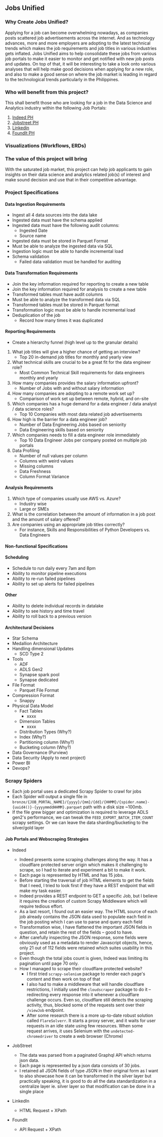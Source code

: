 ## Jobs Unified

### Why Create Jobs Unified?
Applying for a job can become overwhelming nowadays, as companies posts scattered job advertisements across the internet. And as technology advances, more and more employers
are adopting to the latest technical trends which makes the job requirements and job titles in various industries gets inflated.
Jobs Unified aims to help consolidate these jobs from various job portals to make it easier to monitor and get notified with new job posts and updates.
On top of that, it will be interesting to take a look onto various analyses that will help make good decisions when applying for a new role, and also to
make a good sense on where the job market is leading in regard to the technological trends particularly in the Philippines.

### Who will benefit from this project?
This shall benefit those who are looking for a job in the Data Science and Analytics industry within the following Job Portals:
1. [Indeed PH](https://ph.indeed.com)
2. [Jobstreet PH](https://jobstreet.com.ph)
3. [Linkedin](https://linkedin.com)
4. [FoundIt PH](https://foundit.com)

### Visualizations (Workflows, ERDs)

### The value of this project will bring
With the saturated job market, this project can help job applicants to gain insights on their data science and analytics related job(s) of interest and make
sound decision and use that in their competitive advantage.

### Project Specifications
#### Data Ingestion Requirements
- Ingest all 4 data sources into the data lake
- Ingested data must have the schema applied
- Ingested data must have the following audit columns:
  - Ingested Date
  - Source name
- Ingested data must be stored in Parquet Format
- Must be able to analyze the ingested data via SQL
- Ingestion logic must be able to handle incremental load
- Schema validation
  - Failed data validation must be handled for auditing

#### Data Transformation Requirements
- Join the key information required for reporting to create a new table
- Join the key information required for analysis to create a new table
- Transformed tables must have audit columns
- Must be able to analyze the transformed data via SQL
- Transformed tables must be stored in Parquet format
- Transformation logic must be able to handle incremental load
- Deduplication of the job
  - Record how many times it was duplicated

#### Reporting Requirements
- Create a hierarchy funnel (high level up to the granular details)
1. What job titles will give a higher chance of getting an interview?
   - Top 20 in-demand job titles for monthly and yearly view
2. What technical skills are crucial to be a great fit for the data engineer role?
   - Most Common Technical Skill requirements for data engineers monthly and yearly
3. How many companies provides the salary information upfront?
   - Number of Jobs with and without salary information
4. How many companies are adopting to a remote work set up?
   - Comparison of work set up between remote, hybrid, and on-site
5. Which companies has a huge demand for a data engineer / data analyst / data science roles?
   - Top 10 Companies with most data related job advertisements
6. How high is the barrier for a data engineer job?
   - Number of Data Engineering Jobs based on seniority
   - Data Engineering skills based on seniority
7. Which companies needs to fill a data engineer role immediately
   - Top 10 Data Engineer Jobs per company posted on multiple job portals
8. Data Profiling
   - Number of null values per column
   - Columns with weird values
   - Missing columns
   - Data Freshness
   - Column Format Variance

#### Analysis Requirements
1. Which type of companies usually use AWS vs. Azure?
   - Industry wise
   - Large or SMEs
2. What is the correlation between the amount of information in a job post and the amount of salary offered?
3. Are companies using an appropriate job titles correctly?
   - For instance, Skills and Responsibilities of Python Developers vs. Data Engineers

#### Non-functional Specifications
#### Scheduling
- Schedule to run daily every 7am and 8pm
- Ability to monitor pipeline executions
- Ability to re-run failed pipelines
- Ability to set up alerts for failed pipelines

#### Other
- Ability to delete individual records in datalake
- Ability to see history and time travel
- Ability to roll back to a previous version

#### Architectural Decisions
- Star Schema
- Medallion Architecture
- Handling dimensional Updates
  - SCD Type 2
- Tools
  - ADF
  - ADLS Gen2
  - Synapse spark pool
  - Synapse dedicated
- File Format
  - Parquet File Format
- Compression Format
  - Snappy
- Physical Data Model
  - Fact Tables
    - xxxx
  - Dimension Tables
    - xxxx
  - Distribution Types (Why?)
  - Index (Why?)
  - Partitioning column (Why?)
  - Bucketing column (Why?)
- Data Governance (Purview)
- Data Security (Apply to next project)
- Power BI
- Devops?

### Scrapy Spiders
- Each job portal uses a dedicated Scrapy Spider to crawl for jobs
- Each Spider will output a single file in `bronze/{JOB_PORTAL_NAME}/{yyyy}/{mm}/{dd}/{HHMM}/{spider.name}-{uuid4()}-{yyyymmddHHMM}.parquet` path with a disk size ~100mb.
- If the file grew bigger and optimization is required to leverage ADLS gen2's performance, we can tweak the `FEED_EXPORT_BATCH_ITEM_COUNT` scrapy settings.
  Or we can leave the data sharding/bucketing to the silver/gold layer

#### Job Portals and Webscraping Strategies
- Indeed
  - Indeed presents some scraping challenges along the way. It has a cloudflare protected server origin which makes it challenging to scrape, so I had to iterate and experiment a bit to make it work.
  - Each page is represented by HTML and has 15 jobs.
  - Before starting the traversal of job HTML elements to get the fields that I need, I tried to look first if they have a REST endpoint that will make my task easier.
  - Indeed provides a REST endpoint to GET a specific Job, but I believe it requires the creation of custom Scrapy Middleware which will require tedious effort.
  - As a last resort, I found out an easier way. The HTML source of each job already contains the JSON data used to populate each field in the job posting which I can use to parse and query each field
  - Transformation wise, I have flattened the important JSON fields in question, and retain the rest of the fields – good to have.
  - After carefully inspecting the JSON response, some fields were obviously used as a metadata to render Javascript objects, hence, only 21 out of 112 fields were retained which suites usability in this project.
  - Even though the total jobs count is given, Indeed was limiting its pagination until page 70 only.
  - How I managed to scrape their cloudflare protected website?
    - I first tried `scrapy-selenium` package to render each page's content and then work on top of that
    - I also had to make a middleware that will handle cloudflare restrictions, I initially used the `cloudscraper` package to do it – redirecting every response into it whenever a cloudflare challenge occurs.
    Even so, cloudflare still detects the scraping activity, thus, blocked some of the requests sent over their `/viewJob` endpoint.
    - After some research there is a more up-to-date robust solution called `FlareSolverr`. It starts a proxy server, and it waits for user requests in an idle state using few resources.
    When some request arrives, it uses Selenium with the `undetected-chromedriver` to create a web browser (Chrome)

- JobStreet
  - The data was parsed from a paginated Graphql API which returns json data.
  - Each page is represented by a json data consists of 30 jobs.
  - I retained all JSON fields of type JSON in their original form as I want to also showcase how it can be transformed in the silver layer
  but practically speaking, it is good to do all the data standardization in a centralize layer ie. silver layer so that modification can be done in a single place
  
- LinkedIn
  - HTML Request + XPath

- FoundIt
  - API Request + XPath